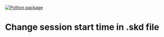 [![Python package](https://github.com/TUW-VieVS/skd_change_date/actions/workflows/ci.yml/badge.svg)](https://github.com/TUW-VieVS/skd_change_date/actions/workflows/ci.yml)
# Change session start time in .skd file 
